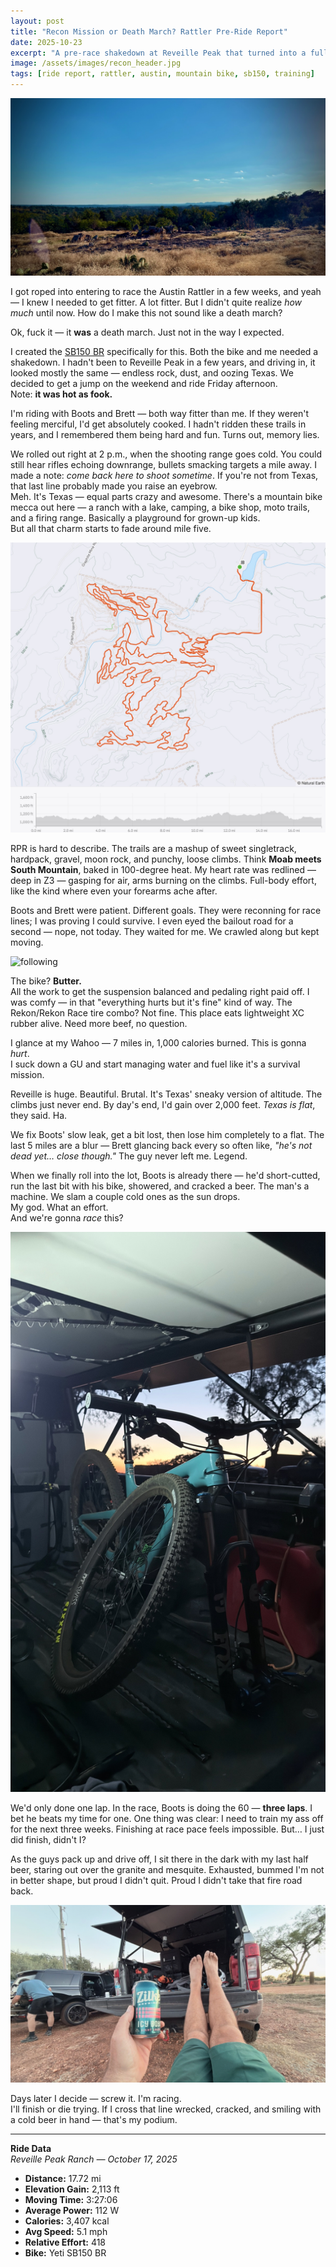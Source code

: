 ```yaml
---
layout: post  
title: "Recon Mission or Death March? Rattler Pre-Ride Report"  
date: 2025-10-23  
excerpt: "A pre-race shakedown at Reveille Peak that turned into a full-blown survival story. Heat, rock, dust, and pain"
image: /assets/images/recon_header.jpg  
tags: [ride report, rattler, austin, mountain bike, sb150, training]  
---
```


![panorama](/assets/images/recon_header.jpg)

I got roped into entering to race the Austin Rattler in a few weeks, and yeah — I knew I needed to get fitter. A lot fitter. But I didn't quite realize *how much* until now. How do I make this not sound like a death march?  

Ok, fuck it — it **was** a death march. Just not in the way I expected.

I created the [SB150 BR](https://gpcx.cc/2025/10/19/sb150br-breakfast-ride-build.html) specifically for this. Both the bike and me needed a shakedown. I hadn't been to Reveille Peak in a few years, and driving in, it looked mostly the same — endless rock, dust, and oozing Texas. We decided to get a jump on the weekend and ride Friday afternoon.  
Note: **it was hot as fook.**

I'm riding with Boots and Brett — both way fitter than me. If they weren't feeling merciful, I'd get absolutely cooked. I hadn't ridden these trails in years, and I remembered them being hard and fun. Turns out, memory lies.

We rolled out right at 2 p.m., when the shooting range goes cold. You could still hear rifles echoing downrange, bullets smacking targets a mile away. I made a note: *come back here to shoot sometime*. If you're not from Texas, that last line probably made you raise an eyebrow.  
Meh. It's Texas — equal parts crazy and awesome. There's a mountain bike mecca out here — a ranch with a lake, camping, a bike shop, moto trails, and a firing range. Basically a playground for grown-up kids.  
But all that charm starts to fade around mile five.

![map](/assets/images/recon_map.jpg)

RPR is hard to describe. The trails are a mashup of sweet singletrack, hardpack, gravel, moon rock, and punchy, loose climbs. Think **Moab meets South Mountain**, baked in 100-degree heat. My heart rate was redlined — deep in Z3 — gasping for air, arms burning on the climbs. Full-body effort, like the kind where even your forearms ache after.  

Boots and Brett were patient. Different goals. They were reconning for race lines; I was proving I could survive. I even eyed the bailout road for a second — nope, not today. They waited for me. We crawled along but kept moving.  

![following](/assets/images/recon_follow.jpg)

The bike? **Butter.**  
All the work to get the suspension balanced and pedaling right paid off. I was comfy — in that "everything hurts but it's fine" kind of way. The Rekon/Rekon Race tire combo? Not fine. This place eats lightweight XC rubber alive. Need more beef, no question.

I glance at my Wahoo — 7 miles in, 1,000 calories burned. This is gonna *hurt*.  
I suck down a GU and start managing water and fuel like it's a survival mission.

Reveille is huge. Beautiful. Brutal. It's Texas' sneaky version of altitude. The climbs just never end. By day's end, I'd gain over 2,000 feet. *Texas is flat*, they said. Ha.

We fix Boots' slow leak, get a bit lost, then lose him completely to a flat. The last 5 miles are a blur — Brett glancing back every so often like, *"he's not dead yet… close though."* The guy never left me. Legend.

When we finally roll into the lot, Boots is already there — he'd short-cutted, run the last bit with his bike, showered, and cracked a beer. The man's a machine. We slam a couple cold ones as the sun drops.  
My god. What an effort.  
And we're gonna *race* this?

![bike](/assets/images/recon_bike.jpg)

We'd only done one lap. In the race, Boots is doing the 60 — **three laps**. I bet he beats my time for one. One thing was clear: I need to train my ass off for the next three weeks. Finishing at race pace feels impossible. But… I just did finish, didn't I?

As the guys pack up and drive off, I sit there in the dark with my last half beer, staring out over the granite and mesquite. Exhausted, bummed I'm not in better shape, but proud I didn't quit. Proud I didn't take that fire road back.

![beer](/assets/images/recon_beer.jpg)

Days later I decide — screw it. I'm racing.  
I'll finish or die trying. If I cross that line wrecked, cracked, and smiling with a cold beer in hand — that's my podium.  

---

**Ride Data**  
*Reveille Peak Ranch — October 17, 2025*  
- **Distance:** 17.72 mi  
- **Elevation Gain:** 2,113 ft  
- **Moving Time:** 3:27:06  
- **Average Power:** 112 W  
- **Calories:** 3,407 kcal  
- **Avg Speed:** 5.1 mph  
- **Relative Effort:** 418  
- **Bike:** Yeti SB150 BR  